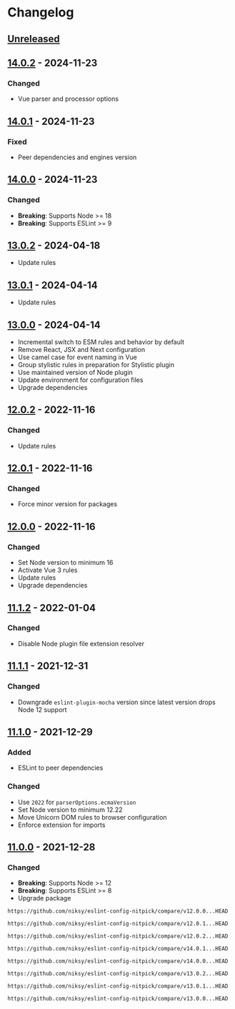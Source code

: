 # Changelog

## [Unreleased][]

## [14.0.2][] - 2024-11-23

### Changed

-   Vue parser and processor options

## [14.0.1][] - 2024-11-23

### Fixed

-   Peer dependencies and engines version

## [14.0.0][] - 2024-11-23

### Changed

-   **Breaking**: Supports Node >= 18
-   **Breaking**: Supports ESLint >= 9

## [13.0.2][] - 2024-04-18

-   Update rules

## [13.0.1][] - 2024-04-14

-   Update rules

## [13.0.0][] - 2024-04-14

-   Incremental switch to ESM rules and behavior by default
-   Remove React, JSX and Next configuration
-   Use camel case for event naming in Vue
-   Group stylistic rules in preparation for Stylistic plugin
-   Use maintained version of Node plugin
-   Update environment for configuration files
-   Upgrade dependencies

## [12.0.2][] - 2022-11-16

### Changed

-   Update rules

## [12.0.1][] - 2022-11-16

### Changed

-   Force minor version for packages

## [12.0.0][] - 2022-11-16

### Changed

-   Set Node version to minimum 16
-   Activate Vue 3 rules
-   Update rules
-   Upgrade dependencies

## [11.1.2][] - 2022-01-04

### Changed

-   Disable Node plugin file extension resolver

## [11.1.1][] - 2021-12-31

### Changed

-   Downgrade `eslint-plugin-mocha` version since latest version drops Node 12
    support

## [11.1.0][] - 2021-12-29

### Added

-   ESLint to peer dependencies

### Changed

-   Use `2022` for `parserOptions.ecmaVersion`
-   Set Node version to minimum 12.22
-   Move Unicorn DOM rules to browser configuration
-   Enforce extension for imports

## [11.0.0][] - 2021-12-28

### Changed

-   **Breaking**: Supports Node >= 12
-   **Breaking**: Supports ESLint >= 8
-   Upgrade package

<!-- prettier-ignore-start -->

[11.1.2]: https://github.com/niksy/eslint-config-nitpick/tree/v11.1.2
[11.1.1]: https://github.com/niksy/eslint-config-nitpick/tree/v11.1.1
[11.1.0]: https://github.com/niksy/eslint-config-nitpick/tree/v11.1.0
[11.0.0]: https://github.com/niksy/eslint-config-nitpick/tree/v11.0.0

<!-- prettier-ignore-end -->

    https://github.com/niksy/eslint-config-nitpick/compare/v12.0.0...HEAD

[12.0.0]: https://github.com/niksy/eslint-config-nitpick/tree/v12.0.0

    https://github.com/niksy/eslint-config-nitpick/compare/v12.0.1...HEAD

[12.0.1]: https://github.com/niksy/eslint-config-nitpick/tree/v12.0.1

    https://github.com/niksy/eslint-config-nitpick/compare/v12.0.2...HEAD

[12.0.2]: https://github.com/niksy/eslint-config-nitpick/tree/v12.0.2
[Unreleased]:
	https://github.com/niksy/eslint-config-nitpick/compare/v14.0.2...HEAD
[14.0.2]: https://github.com/niksy/eslint-config-nitpick/tree/v14.0.2

    https://github.com/niksy/eslint-config-nitpick/compare/v14.0.1...HEAD

[14.0.1]: https://github.com/niksy/eslint-config-nitpick/tree/v14.0.1

    https://github.com/niksy/eslint-config-nitpick/compare/v14.0.0...HEAD

[14.0.0]: https://github.com/niksy/eslint-config-nitpick/tree/v14.0.0

    https://github.com/niksy/eslint-config-nitpick/compare/v13.0.2...HEAD

[13.0.2]: https://github.com/niksy/eslint-config-nitpick/tree/v13.0.2

    https://github.com/niksy/eslint-config-nitpick/compare/v13.0.1...HEAD

[13.0.1]: https://github.com/niksy/eslint-config-nitpick/tree/v13.0.1

    https://github.com/niksy/eslint-config-nitpick/compare/v13.0.0...HEAD

[13.0.0]: https://github.com/niksy/eslint-config-nitpick/tree/v13.0.0
